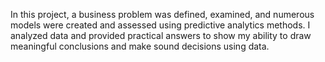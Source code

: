 In this project, a business problem was defined, examined, and numerous models were created and assessed using predictive analytics methods. 
I analyzed data and provided practical answers to show my ability to draw meaningful conclusions and make sound decisions using data.




